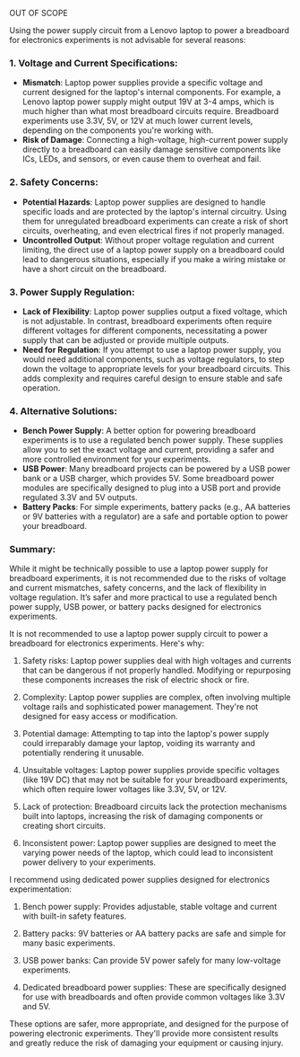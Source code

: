 OUT OF SCOPE

Using the power supply circuit from a Lenovo laptop to power a breadboard for electronics experiments is not advisable for several reasons:

### 1. **Voltage and Current Specifications**:
   - **Mismatch**: Laptop power supplies  provide a specific voltage and current designed for the laptop's internal components. For example, a Lenovo laptop power supply might output 19V at 3-4 amps, which is much higher than what most breadboard circuits require. Breadboard experiments  use 3.3V, 5V, or 12V at much lower current levels, depending on the components you're working with.
   - **Risk of Damage**: Connecting a high-voltage, high-current power supply directly to a breadboard can easily damage sensitive components like ICs, LEDs, and sensors, or even cause them to overheat and fail.

### 2. **Safety Concerns**:
   - **Potential Hazards**: Laptop power supplies are designed to handle specific loads and are protected by the laptop's internal circuitry. Using them for unregulated breadboard experiments can create a risk of short circuits, overheating, and even electrical fires if not properly managed.
   - **Uncontrolled Output**: Without proper voltage regulation and current limiting, the direct use of a laptop power supply on a breadboard could lead to dangerous situations, especially if you make a wiring mistake or have a short circuit on the breadboard.

### 3. **Power Supply Regulation**:
   - **Lack of Flexibility**: Laptop power supplies output a fixed voltage, which is not adjustable. In contrast, breadboard experiments often require different voltages for different components, necessitating a power supply that can be adjusted or provide multiple outputs.
   - **Need for Regulation**: If you attempt to use a laptop power supply, you would need additional components, such as voltage regulators, to step down the voltage to appropriate levels for your breadboard circuits. This adds complexity and requires careful design to ensure stable and safe operation.

### 4. **Alternative Solutions**:
   - **Bench Power Supply**: A better option for powering breadboard experiments is to use a regulated bench power supply. These supplies allow you to set the exact voltage and current, providing a safer and more controlled environment for your experiments.
   - **USB Power**: Many breadboard projects can be powered by a USB power bank or a USB charger, which  provides 5V. Some breadboard power modules are specifically designed to plug into a USB port and provide regulated 3.3V and 5V outputs.
   - **Battery Packs**: For simple experiments, battery packs (e.g., AA batteries or 9V batteries with a regulator) are a safe and portable option to power your breadboard.

### Summary:
While it might be technically possible to use a laptop power supply for breadboard experiments, it is not recommended due to the risks of voltage and current mismatches, safety concerns, and the lack of flexibility in voltage regulation. It’s safer and more practical to use a regulated bench power supply, USB power, or battery packs designed for electronics experiments.

It is not recommended to use a laptop power supply circuit to power a breadboard for electronics experiments. Here's why:

1. Safety risks: Laptop power supplies deal with high voltages and currents that can be dangerous if not properly handled. Modifying or repurposing these components increases the risk of electric shock or fire.

2. Complexity: Laptop power supplies are complex, often involving multiple voltage rails and sophisticated power management. They're not designed for easy access or modification.

3. Potential damage: Attempting to tap into the laptop's power supply could irreparably damage your laptop, voiding its warranty and potentially rendering it unusable.

4. Unsuitable voltages: Laptop power supplies  provide specific voltages (like 19V DC) that may not be suitable for your breadboard experiments, which often require lower voltages like 3.3V, 5V, or 12V.

5. Lack of protection: Breadboard circuits lack the protection mechanisms built into laptops, increasing the risk of damaging components or creating short circuits.

6. Inconsistent power: Laptop power supplies are designed to meet the varying power needs of the laptop, which could lead to inconsistent power delivery to your experiments.

I recommend using dedicated power supplies designed for electronics experimentation:

1. Bench power supply: Provides adjustable, stable voltage and current with built-in safety features.

2. Battery packs: 9V batteries or AA battery packs are safe and simple for many basic experiments.

3. USB power banks: Can provide 5V power safely for many low-voltage experiments.

4. Dedicated breadboard power supplies: These are specifically designed for use with breadboards and often provide common voltages like 3.3V and 5V.

These options are safer, more appropriate, and designed for the purpose of powering electronic experiments. They'll provide more consistent results and greatly reduce the risk of damaging your equipment or causing injury.
